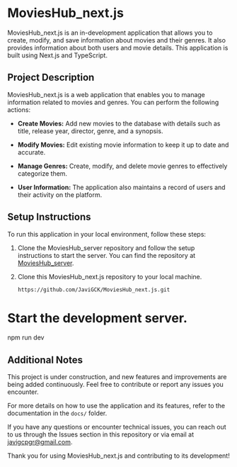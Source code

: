 # MoviesHub_next.js

MoviesHub_next.js is an in-development application that allows you to create, modify, and save information about movies and their genres. It also provides information about both users and movie details. This application is built using Next.js and TypeScript.

## Project Description

MoviesHub_next.js is a web application that enables you to manage information related to movies and genres. You can perform the following actions:

- **Create Movies:** Add new movies to the database with details such as title, release year, director, genre, and a synopsis.

- **Modify Movies:** Edit existing movie information to keep it up to date and accurate.

- **Manage Genres:** Create, modify, and delete movie genres to effectively categorize them.

- **User Information:** The application also maintains a record of users and their activity on the platform.

## Setup Instructions

To run this application in your local environment, follow these steps:

1. Clone the MoviesHub_server repository and follow the setup instructions to start the server. You can find the repository at [MoviesHub_server]([https://github.com/your-username/MoviesHub_server](https://github.com/JaviGCK/Movies-hub_server.git)).

2. Clone this MoviesHub_next.js repository to your local machine.

   ```bash
   https://github.com/JaviGCK/MoviesHub_next.js.git

# Start the development server.
npm run dev

## Additional Notes

This project is under construction, and new features and improvements are being added continuously. Feel free to contribute or report any issues you encounter.

For more details on how to use the application and its features, refer to the documentation in the `docs/` folder.

If you have any questions or encounter technical issues, you can reach out to us through the Issues section in this repository or via email at [javigcpgr@gmail.com](javigcpgr@gmail.com).

Thank you for using MoviesHub_next.js and contributing to its development!

